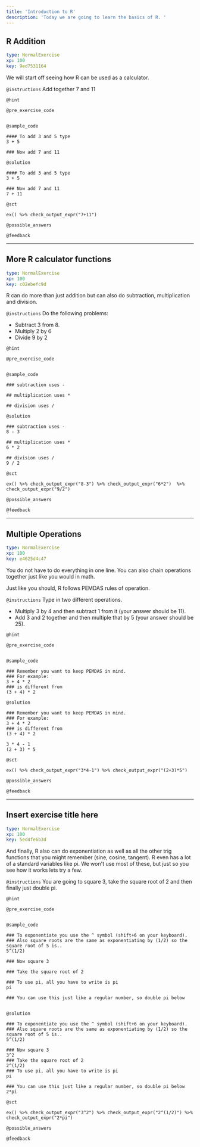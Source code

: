 ```yaml
---
title: 'Introduction to R'
description: 'Today we are going to learn the basics of R. '
---
```


## R Addition

```yaml
type: NormalExercise 
xp: 100 
key: 9ed7531164   
```


We will start off seeing how R can be used as a calculator.


`@instructions`
Add together 7 and 11

`@hint`


`@pre_exercise_code`

```{r}

```


`@sample_code`

```{r}
#### To add 3 and 5 type
3 + 5

### Now add 7 and 11
```


`@solution`

```{r}
#### To add 3 and 5 type
3 + 5

### Now add 7 and 11 
7 + 11
```


`@sct`

```{r}
ex() %>% check_output_expr("7+11")
```


`@possible_answers`


`@feedback`


---

## More R calculator functions

```yaml
type: NormalExercise 
xp: 100 
key: c02ebefc9d   
```


R can do more than just addition but can also do subtraction, multiplication and division.


`@instructions`
Do the following problems:

- Subtract 3 from 8. 
- Multiply 2 by 6
- Divide 9 by 2

`@hint`


`@pre_exercise_code`

```{r}

```


`@sample_code`

```{r}
### subtraction uses -

## multiplication uses *

## division uses /
```


`@solution`

```{r}
### subtraction uses -
8 - 3

## multiplication uses *
6 * 2

## division uses / 
9 / 2
```


`@sct`

```{r}
ex() %>% check_output_expr("8-3") %>% check_output_expr("6*2")  %>% check_output_expr("9/2")
```


`@possible_answers`


`@feedback`


---

## Multiple Operations

```yaml
type: NormalExercise 
xp: 100 
key: e4625d4c47   
```


You do not have to do everything in one line. You can also chain operations together just like you would in math. 

Just like you should, R follows PEMDAS rules of operation.


`@instructions`
Type in two different operations. 

- Multiply 3 by 4 and then subtract 1 from it (your answer should be 11).
- Add 3 and 2 together and then multiple that by 5 (your answer should be 25).

`@hint`


`@pre_exercise_code`

```{r}

```


`@sample_code`

```{r}
### Remember you want to keep PEMDAS in mind.
### For example:
3 + 4 * 2
### is different from
(3 + 4) * 2
```


`@solution`

```{r}
### Remember you want to keep PEMDAS in mind.
### For example:
3 + 4 * 2
### is different from
(3 + 4) * 2

3 * 4 - 1
(2 + 3) * 5
```


`@sct`

```{r}
ex() %>% check_output_expr("3*4-1") %>% check_output_expr("(2+3)*5")
```


`@possible_answers`


`@feedback`


---

## Insert exercise title here

```yaml
type: NormalExercise 
xp: 100 
key: 5ed4fe6b3d   
```


And finally, R also can do exponentiation as well as all the other trig functions that you might remember (sine, cosine, tangent). R even has a lot of a standard variables like pi. We won't use most of these, but just so you see how it works lets try a few.


`@instructions`
You are going to square 3, take the square root of 2 and then finally just double pi.

`@hint`


`@pre_exercise_code`

```{r}

```


`@sample_code`

```{r}
### To exponentiate you use the ^ symbol (shift+6 on your keyboard). 
### Also square roots are the same as exponentiating by (1/2) so the square root of 5 is..
5^(1/2) 

### Now square 3

### Take the square root of 2

### To use pi, all you have to write is pi
pi

### You can use this just like a regular number, so double pi below


```


`@solution`

```{r}
### To exponentiate you use the ^ symbol (shift+6 on your keyboard). 
### Also square roots are the same as exponentiating by (1/2) so the square root of 5 is..
5^(1/2) 

### Now square 3
3^2
### Take the square root of 2
2^(1/2)
### To use pi, all you have to write is pi
pi

### You can use this just like a regular number, so double pi below
2*pi

```


`@sct`

```{r}
ex() %>% check_output_expr("3^2") %>% check_output_expr("2^(1/2)") %>% check_output_expr("2*pi")
```


`@possible_answers`


`@feedback`

